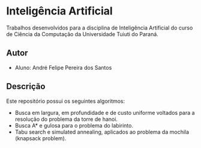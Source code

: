# Inteligência Artificial

Trabalhos desenvolvidos para a disciplina de Inteligência Artificial do curso
de Ciência da Computação da Universidade Tuiuti do Paraná.

## Autor

- Aluno: André Felipe Pereira dos Santos

## Descrição

Este repositório possui os seguintes algoritmos:

- Busca em largura, em profundidade e de custo uniforme voltados para a resolução do problema da torre de hanoi.
- Busca A* e gulosa para o problema do labirinto.
- Tabu search e simulated annealing, aplicados ao problema da mochila (knapsack problem).
